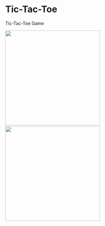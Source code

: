 # Tic-Tac-Toe
Tic-Tac-Toe Game

<img src="https://user-images.githubusercontent.com/106863159/171992423-2a0158cb-59d3-4c20-9d59-6e7cba8edf61.png" width="300" height="300"> &nbsp;&nbsp;&nbsp;&nbsp;&nbsp;&nbsp;&nbsp;&nbsp;&nbsp;&nbsp;<img src="https://user-images.githubusercontent.com/106863159/171992440-0a9d7c01-3e58-4eb5-a6fd-6f33c92aba71.png" width="300" height="300">
